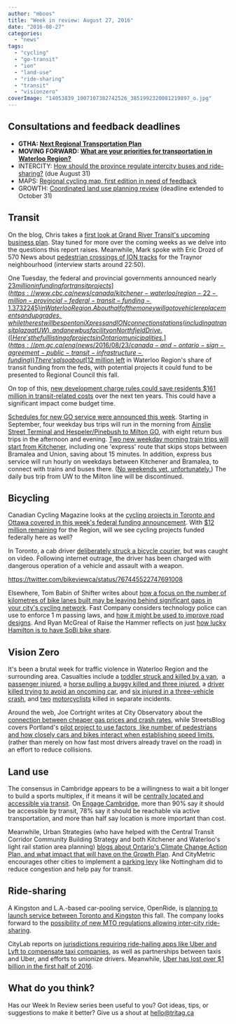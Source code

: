 ```yaml
---
author: "mboos"
title: "Week in review: August 27, 2016"
date: "2016-08-27"
categories: 
  - "news"
tags: 
  - "cycling"
  - "go-transit"
  - "ion"
  - "land-use"
  - "ride-sharing"
  - "transit"
  - "visionzero"
coverImage: "14053839_1007107382742526_3851992320081219897_o.jpg"
---
```


## Consultations and feedback deadlines

- **GTHA: [Next Regional Transportation Plan](https://www.metrolinxengage.com/en/engagement-initiatives/discussion-paper-next-regional-transportation-plan)**
- **MOVING FORWARD: [What are your priorities for transportation in Waterloo Region?](https://www.peakdemocracy.ca/portals/153/Forum_449/Issue_1719)**
- INTERCITY: [How should the province regulate intercity buses and ride-sharing?](https://www.intercommunitybuson.ca/) (due August 31)
- MAPS: [Regional cycling map, first edition in need of feedback](https://www.peakdemocracy.ca/portals/153/Forum_449/Issue_1662)
- GROWTH: [Coordinated land use planning review](https://www.mah.gov.on.ca/Page10882.aspx) (deadline extended to October 31)

## Transit

On the blog, Chris takes a [first look at Grand River Transit's upcoming business plan](/blog/2016/08/23/whats-in-store-for-grand-river-transit/). Stay tuned for more over the coming weeks as we delve into the questions this report raises. Meanwhile, Mark spoke with Eric Drozd of 570 News about [pedestrian crossings of ION tracks](https://www.570news.com/2016/08/24/wednesday-august-24th-2016-12pm/) for the Traynor neighbourhood (interview starts around 22:50).

One Tuesday, the federal and provincial governments announced nearly [$23 million in funding for transit projects](https://www.cbc.ca/news/canada/kitchener-waterloo/region-22-million-provincial-federal-transit-funding-1.3732245) in Waterloo Region. About half of the money will go to vehicle replacements and upgrades, while the rest will be spent on iXpress and ION connection stations (including a transit plaza at UW), and a new bus facility on Northfield Drive. ([Here's the full listing of projects in Ontario municipalities.](https://pm.gc.ca/eng/news/2016/08/23/canada-and-ontario-sign-agreement-public-transit-infrastructure-funding)) There's also about [$12 million left](https://www.therecord.com/news-story/6823670-region-still-has-12m-in-federal-transit-cash-to-divvy-up/) in Waterloo Region's share of transit funding from the feds, with potential projects it could fund to be presented to Regional Council this fall.<!--more-->

On top of this, [new development charge rules could save residents $161 million in transit-related costs](https://www.570news.com/2016/08/24/new-rules-could-lessen-burden-on-taxpayers-for-future-transit-costs/) over the next ten years. This could have a significant impact come budget time.

[Schedules for new GO service were announced this week](https://www.gotransit.com/public/en/updates/schedulechanges.aspx). Starting in September, four weekday bus trips will run in the morning from [Ainslie Street Terminal and Hespeler/Pinebush to Milton GO](https://www.gotransit.com/timetables/en/PDF/Timetables/09161216/Table24.pdf), with eight return bus trips in the afternoon and evening. [Two new weekday morning train trips will start from Kitchener](https://www.gotransit.com/timetables/en/PDF/Timetables/09161216/Table31.pdf), including one 'express' route that skips stops between Bramalea and Union, saving about 15 minutes. In addition, express bus service will run hourly on weekdays between Kitchener and Bramalea, to connect with trains and buses there. ([No weekends yet, unfortunately.](https://www.cbc.ca/news/canada/kitchener-waterloo/go-transit-fall-schedule-guelph-kitchener-1.3732430)) The daily bus trip from UW to the Milton line will be discontinued.

## Bicycling

Canadian Cycling Magazine looks at the [cycling projects in Toronto and Ottawa covered in this week's federal funding announcement](https://cyclingmagazine.ca/sections/news/federal-government-commits-1-5-billion-ontario-infrastructure-including-many-cycling-projects/). With [$12 million remaining](https://www.therecord.com/news-story/6823670-region-still-has-12m-in-federal-transit-cash-to-divvy-up/) for the Region, will we see cycling projects funded federally here as well?

In Toronto, a cab driver [deliberately struck a bicycle courier](https://torontoist.com/2016/08/taxi-driver-charged-after-collision-with-cyclist-captured-by-youtube-star/), but was caught on video. Following internet outrage, the driver has been charged with dangerous operation of a vehicle and assault with a weapon.

https://twitter.com/bikeviewca/status/767445522747691008

Elsewhere, Tom Babin of Shifter writes about [how a focus on the number of kilometres of bike lanes built may be leaving behind significant gaps in your city's cycling network](https://shifter.info/bike-lane-gaps-are-holding-back-urban-cycling-and-they-may-be-getting-worse/). Fast Company considers technology police can use to enforce 1 m passing laws, and [how it might be used to improve road designs](https://www.fastcoexist.com/3062184/world-changing-ideas/this-bike-sonar-catches-drivers-who-drive-too-closely-to-cyclists). And Ryan McGreal of Raise the Hammer reflects on just [how lucky Hamilton is to have SoBi bike share](https://raisethehammer.org/article/3056).

## Vision Zero

It's been a brutal week for traffic violence in Waterloo Region and the surrounding area. Casualties include a [toddler struck and killed by a van](https://www.therecord.com/news-story/6819403-wellesley-toddler-struck-and-killed-by-van/),  a [passenger injured](https://www.therecord.com/news-story/6820877-man-faces-charges-after-van-and-pickup-truck-collide/), a [horse pulling a buggy killed and three injured](https://www.therecord.com/news-story/6821434-3-in-hospital-after-car-collides-with-buggy/), a [driver killed trying to avoid an oncoming car](https://kitchener.ctvnews.ca/kitchener-man-dead-after-crash-near-tavistock-1.3041507), and [six injured in a three-vehicle crash](https://www.therecord.com/news-story/6823763-woman-airlifted-to-hospital-after-three-vehicle-crash-in-waterloo/), and [two](https://www.therecord.com/news-story/6820856-man-dies-of-injuries-after-his-motorcycle-hits-the-curb-leaves-road/) [motorcyclists](https://www.therecord.com/news-story/6821894-motorcyclist-killed-in-crash-with-tractor/) killed in separate incidents.

Around the web, Joe Cortright writes at City Observatory about the [connection between cheaper gas prices and crash rates](https://cityobservatory.org/more-driving-more-dying-2016-first-half-update/), while StreetsBlog  covers Portland's [pilot project to use factors  like number of pedestrians and how closely cars and bikes interact when establishing speed limits](https://usa.streetsblog.org/2016/08/25/portland-wants-to-rethink-speed-limits-by-factoring-in-walkers-and-bikers/), (rather than merely on how fast most drivers already travel on the road) in an effort to reduce collisions.

## Land use

The consensus in Cambridge appears to be a willingness to wait a bit longer to build a sports multiplex, if it means it will be [centrally located and accessible via transit](https://www.therecord.com/news-story/6825881-cambridge-residents-want-a-central-spot-for-city-s-future-multiplex-open-house-hears/). On [Engage Cambridge](https://www.peakdemocracy.ca/portals/155/Forum_450/Issue_1730), more than 90% say it should be accessible by transit, 78% say it should be reachable via active transportation, and more than half say location is more important than cost.

Meanwhile, Urban Strategies (who have helped with the Central Transit Corridor Community Building Strategy and both Kitchener and Waterloo's light rail station area planning) [blogs about Ontario's Climate Change Action Plan, and what impact that will have on the Growth Plan](https://www.urbanstrategies.com/blog/climate-planning/). And CityMetric encourages other cities to implement a [parking levy](https://www.citymetric.com/transport/why-other-cities-should-copy-nottinghams-revolutionary-parking-levy-2382) like Nottingham did to reduce congestion and help pay for transit.

## Ride-sharing

A Kingston and L.A.-based car-pooling service, OpenRide, is [planning to launch service between Toronto and Kingston](https://www.thestar.com/news/gta/2016/08/21/inter-city-ride-sharing-company-targets-the-gta.html) this fall. The company looks forward to the [possibility of new MTO regulations allowing inter-city ride-sharing](https://www.intercommunitybuson.ca/).

CityLab reports on [jurisdictions requiring ride-hailing apps like Uber and Lyft to compensate taxi companies](https://www.citylab.com/commute/2016/08/uber-massachusetts-tax-regulation/497036/), as well as partnerships between taxis and Uber, and efforts to unionize drivers. Meanwhile, [Uber has lost over $1 billion in the first half of 2016](https://money.cnn.com/2016/08/25/technology/uber-2016-losses/index.html).

## What do you think?

Has our Week In Review series been useful to you? Got ideas, tips, or suggestions to make it better? Give us a shout at [hello@tritag.ca](mailto:hello@tritag.ca)
